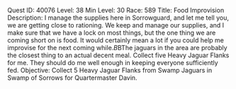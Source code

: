 Quest ID: 40076
Level: 38
Min Level: 30
Race: 589
Title: Food Improvision
Description: I manage the supplies here in Sorrowguard, and let me tell you, we are getting close to rationing. We keep and manage our supplies, and I make sure that we have a lock on most things, but the one thing we are coming short on is food. It would certainly mean a lot if you could help me improvise for the next coming while.$B$BThe jaguars in the area are probably the closest thing to an actual decent meal. Collect five Heavy Jaguar Flanks for me. They should do me well enough in keeping everyone sufficiently fed.
Objective: Collect 5 Heavy Jaguar Flanks from Swamp Jaguars in Swamp of Sorrows for Quartermaster Davin.
